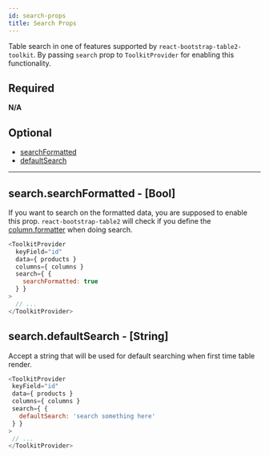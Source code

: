 ```yaml
---
id: search-props
title: Search Props
---
```

Table search in one of features supported by `react-bootstrap-table2-toolkit`. By passing `search` prop to `ToolkitProvider` for enabling this functionality. 


## Required
**N/A**

## Optional
* [searchFormatted](#searchsearchformatted-bool)
* [defaultSearch](#searchdefaultSearch-string)

-----

## search.searchFormatted - [Bool]

If you want to search on the formatted data, you are supposed to enable this prop. `react-bootstrap-table2` will check if you define the [column.formatter](./column-props.html#columnformatter-function) when doing search.

```js
<ToolkitProvider
  keyField="id"
  data={ products }
  columns={ columns }
  search={ {
    searchFormatted: true
  } }
>
  // ...
</ToolkitProvider>
```

## search.defaultSearch - [String]
Accept a string that will be used for default searching when first time table render.

 ```js
<ToolkitProvider
  keyField="id"
  data={ products }
  columns={ columns }
  search={ {
    defaultSearch: 'search something here'
  } }
>
  // ...
</ToolkitProvider>
```

